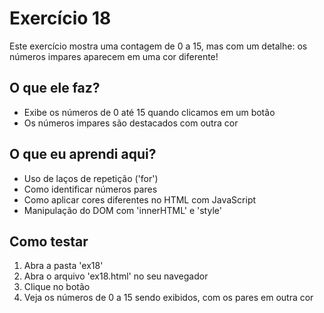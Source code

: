 # Exercício 18

Este exercício mostra uma contagem de 0 a 15, mas com um detalhe: os números impares aparecem em uma cor diferente!

## O que ele faz?

- Exibe os números de 0 até 15 quando clicamos em um botão
- Os números impares são destacados com outra cor

## O que eu aprendi aqui?

- Uso de laços de repetição ('for')
- Como identificar números pares
- Como aplicar cores diferentes no HTML com JavaScript
- Manipulação do DOM com 'innerHTML' e 'style'

## Como testar

1. Abra a pasta 'ex18'
2. Abra o arquivo 'ex18.html' no seu navegador
3. Clique no botão
4. Veja os números de 0 a 15 sendo exibidos, com os pares em outra cor
